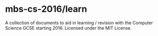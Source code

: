 mbs-cs-2016/learn
=================

A collection of documents to aid in learning / revision with the Computer Science GCSE starting 2016. Licensed under the MIT License.

